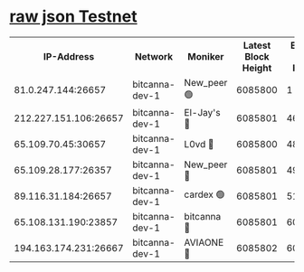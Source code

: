 [raw json Testnet](https://rpc-check.bcat.stavr.tech/bcat/rpc-bcat-result.json)
=


<table><tr><th>IP-Address</th><th>Network</th><th>Moniker</th><th>Latest Block Height</th><th>Earliest Block Height</th><th>Catching Up</th><th>Tx Index</th><th>Voting Power</th><th>Scan Time</th></tr><tr><td>81.0.247.144:26657</td><td>bitcanna-dev-1</td><td>New_peer 🟢</td><td>6085800</td><td>1</td><td>False</td><td>on</td><td>0</td><td>2024-01-21T23:09:13.289621819UTC</td></tr><tr><td>212.227.151.106:26657</td><td>bitcanna-dev-1</td><td>El-Jay's 🔴</td><td>6085801</td><td>4670391</td><td>False</td><td>on</td><td>2218164</td><td>2024-01-21T23:09:20.003722173UTC</td></tr><tr><td>65.109.70.45:30657</td><td>bitcanna-dev-1</td><td>L0vd 🔴</td><td>6085800</td><td>4828155</td><td>False</td><td>on</td><td>7920</td><td>2024-01-21T23:09:13.605557159UTC</td></tr><tr><td>65.109.28.177:26357</td><td>bitcanna-dev-1</td><td>New_peer 🔴</td><td>6085801</td><td>4952911</td><td>False</td><td>on</td><td>2237067</td><td>2024-01-21T23:09:20.701066720UTC</td></tr><tr><td>89.116.31.184:26657</td><td>bitcanna-dev-1</td><td>cardex 🟢</td><td>6085801</td><td>5185001</td><td>False</td><td>on</td><td>0</td><td>2024-01-21T23:09:20.311019736UTC</td></tr><tr><td>65.108.131.190:23857</td><td>bitcanna-dev-1</td><td>bitcanna 🔴</td><td>6085801</td><td>6081801</td><td>False</td><td>off</td><td>82269</td><td>2024-01-21T23:09:21.081960580UTC</td></tr><tr><td>194.163.174.231:26667</td><td>bitcanna-dev-1</td><td>AVIAONE 🔴</td><td>6085802</td><td>6085721</td><td>False</td><td>on</td><td>1949865</td><td>2024-01-21T23:09:27.574190072UTC</td></tr></table>